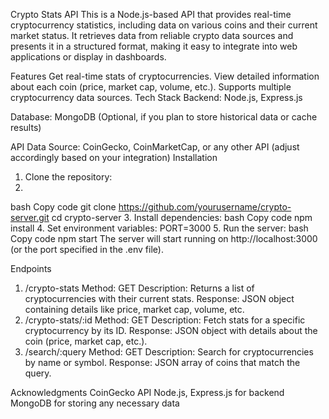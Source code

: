 Crypto Stats API
This is a Node.js-based API that provides real-time cryptocurrency statistics, including data on various coins and their current market status. It retrieves data from reliable crypto data sources and presents it in a structured format, making it easy to integrate into web applications or display in dashboards.




Features
Get real-time stats of cryptocurrencies.
View detailed information about each coin (price, market cap, volume, etc.).
Supports multiple cryptocurrency data sources.
Tech Stack
Backend: Node.js, Express.js

Database: MongoDB (Optional, if you plan to store historical data or cache results)

API Data Source: CoinGecko, CoinMarketCap, or any other API (adjust accordingly based on your integration)
Installation
1. Clone the repository:
2. 
bash
Copy code
git clone https://github.com/yourusername/crypto-server.git
cd crypto-server
3. Install dependencies:
bash
Copy code
npm install
4. Set environment variables:
PORT=3000
5. Run the server:
bash
Copy code
npm start
The server will start running on http://localhost:3000 (or the port specified in the .env file).

Endpoints
1. /crypto-stats
Method: GET
Description: Returns a list of cryptocurrencies with their current stats.
Response: JSON object containing details like price, market cap, volume, etc.
2. /crypto-stats/:id
Method: GET
Description: Fetch stats for a specific cryptocurrency by its ID.
Response: JSON object with details about the coin (price, market cap, etc.).
3. /search/:query
Method: GET
Description: Search for cryptocurrencies by name or symbol.
Response: JSON array of coins that match the query.


Acknowledgments
CoinGecko API
Node.js, Express.js for backend
MongoDB for storing any necessary data 







 
 

